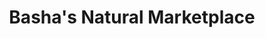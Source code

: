 ---
title: "Basha's Natural Marketplace"
url: /hudson/bashas-natural-marketplace/
shop: Supermarkt
---